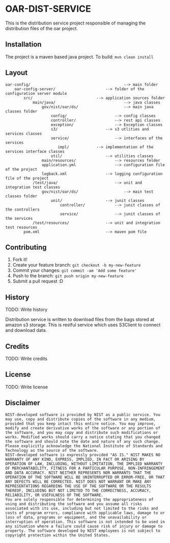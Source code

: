 # OAR-DIST-SERVICE

This is the distribution service project responsible of managing the distribution files of the oar project.

## Installation
The project is a maven based java project. To build: 
`mvn clean install`

## Layout
```
oar-config/                    						--> main folder
	oar-config-server/		   				--> folder of the configuration server module
  		src/							--> application sources folder
  			main/java/             			    	--> java classes
  				gov/nist/oar/ds/             		--> main java classes folder
  					config/             		--> config classes 
  				 	controller/             	--> rest api classes 
  				 	exception/             		--> Exception classes 
  				 	s3/             		--> s3 utlities and services classes
  				 	service/             		--> interfaces of the services
  				 	   impl/  			--> implementation of the services interface classes
  				 	util/             		--> utilities classes
    			main/resources/					--> resources folder
      			application.yml					--> configuration file of the project
      			logback.xml					--> logging configuration file of the project 
  			/test/java/             			--> unit and integration test classes
  				gov/nist/oar/ds/             		--> main test classes folder
  					unit/             		--> junit classes
  				 		controller/             --> junit classes of the controllers
  				 		service/             	--> junit classes of the services 
   			/test/resources/				--> unit and integration test resources 
    	pom.xml 							--> maven pom file
```
## Contributing

1. Fork it!
2. Create your feature branch: `git checkout -b my-new-feature`
3. Commit your changes: `git commit -am 'Add some feature'`
4. Push to the branch: `git push origin my-new-feature`
5. Submit a pull request :D

## History

TODO: Write history

Distribution service is written to download files from the bags stored at amazon s3 storage.
This is restful service which uses S3Client to connect and download data.

## Credits

TODO: Write credits

## License

TODO: Write license

## Disclaimer
```
NIST-developed software is provided by NIST as a public service. You may use, copy and distribute copies of the software in any medium, provided that you keep intact this entire notice. You may improve, modify and create derivative works of the software or any portion of the software, and you may copy and distribute such modifications or works. Modified works should carry a notice stating that you changed the software and should note the date and nature of any such change. Please explicitly acknowledge the National Institute of Standards and Technology as the source of the software.
NIST-developed software is expressly provided "AS IS." NIST MAKES NO WARRANTY OF ANY KIND, EXPRESS, IMPLIED, IN FACT OR ARISING BY OPERATION OF LAW, INCLUDING, WITHOUT LIMITATION, THE IMPLIED WARRANTY OF MERCHANTABILITY, FITNESS FOR A PARTICULAR PURPOSE, NON-INFRINGEMENT AND DATA ACCURACY. NIST NEITHER REPRESENTS NOR WARRANTS THAT THE OPERATION OF THE SOFTWARE WILL BE UNINTERRUPTED OR ERROR-FREE, OR THAT ANY DEFECTS WILL BE CORRECTED. NIST DOES NOT WARRANT OR MAKE ANY REPRESENTATIONS REGARDING THE USE OF THE SOFTWARE OR THE RESULTS THEREOF, INCLUDING BUT NOT LIMITED TO THE CORRECTNESS, ACCURACY, RELIABILITY, OR USEFULNESS OF THE SOFTWARE.
You are solely responsible for determining the appropriateness of using and distributing the software and you assume all risks associated with its use, including but not limited to the risks and costs of program errors, compliance with applicable laws, damage to or loss of data, programs or equipment, and the unavailability or interruption of operation. This software is not intended to be used in any situation where a failure could cause risk of injury or damage to property. The software developed by NIST employees is not subject to copyright protection within the United States.
```

